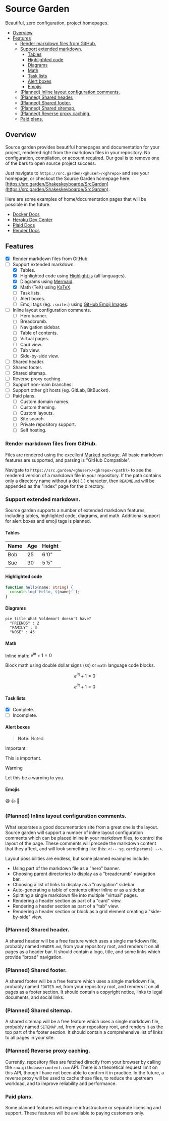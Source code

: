 # Source Garden

Beautiful, zero configuration, project homepages.

<!-- sg:toc(global) -->
- [Overview](#overview)
- [Features](#features)
  - [Render markdown files from GitHub.](#render-markdown-files-from-github)
  - [Support extended markdown.](#support-extended-markdown)
    - [Tables](#tables)
    - [Highlighted code](#highlighted-code)
    - [Diagrams](#diagrams)
    - [Math](#math)
    - [Task lists](#task-lists)
    - [Alert boxes](#alert-boxes)
    - [Emojis](#emojis)
  - [(Planned) Inline layout configuration comments.](#planned-inline-layout-configuration-comments)
  - [(Planned) Shared header.](#planned-shared-header)
  - [(Planned) Shared footer.](#planned-shared-footer)
  - [(Planned) Shared sitemap.](#planned-shared-sitemap)
  - [(Planned) Reverse proxy caching.](#planned-reverse-proxy-caching)
  - [Paid plans.](#paid-plans)

## Overview

Source garden provides beautiful homepages and documentation for your project, rendered right from the markdown files in your repository. No configuration, compilation, or account required. Our goal is to remove one of the bars to open source project success.

Just navigate to `https://src.garden/<ghuser>/<ghrepo>` and see your homepage, or checkout the Source Garden homepage here: [https://src.garden/Shakeskeyboarde/SrcGarden](https://src.garden/Shakeskeyboarde/SrcGarden).

Here are some examples of home/documentation pages that will be possible in the future.

- [Docker Docs](https://docs.docker.com)
- [Heroku Dev Center](https://devcenter.heroku.com)
- [Plaid Docs](https://plaid.com/docs/)
- [Render Docs](https://render.com/docs)

<!-- sg:page -->
## Features

- [x] Render markdown files from GitHub.
- [ ] Support extended markdown.
  - [x] Tables.
  - [x] Highlighted code using [Highlight.js](https://highlightjs.org/) (all languages).
  - [x] Diagrams using [Mermaid](https://mermaid.js.org).
  - [x] Math (TeX) using [KaTeX](https://katex.org/).
  - [ ] Task lists.
  - [ ] Alert boxes.
  - [ ] Emoji tags (eg. `:smile:`) using [GitHub Emoji Images](https://api.github.com/emojis).
- [ ] Inline layout configuration comments.
  - [ ] Hero banner.
  - [ ] Breadcrumb.
  - [ ] Navigation sidebar.
  - [ ] Table of contents.
  - [ ] Virtual pages.
  - [ ] Card view.
  - [ ] Tab view.
  - [ ] Side-by-side view.
- [ ] Shared header.
- [ ] Shared footer.
- [ ] Shared sitemap.
- [ ] Reverse proxy caching.
- [ ] Support non-main branches.
- [ ] Support other git hosts (eg. GitLab, BitBucket).
- [ ] Paid plans.
  - [ ] Custom domain names.
  - [ ] Custom theming.
  - [ ] Custom layouts.
  - [ ] Site search.
  - [ ] Private repository support.
  - [ ] Self hosting.

### Render markdown files from GitHub.

Files are rendered using the excellent [Marked](https://marked.js.org) package. All basic markdown features are supported, and parsing is "GitHub Compatible".

Navigate to `https://src.garden/<ghuser>/<ghrepo>/<path?>` to see the rendered version of a markdown file in your repository. If the path contains only a directory name without a dot (`.`) character, then `README.md` will be appended as the "index" page for the directory.

### Support extended markdown.

Source garden supports a number of extended markdown features, including tables, highlighted code, diagrams, and math. Additional support for alert boxes and emoji tags is planned.

<!-- sg:tab(v=true) -->
#### Tables

| Name | Age | Height |
| ---- | --- | ------ |
| Bob  | 25  | 6'0"   |
| Sue  | 30  | 5'5"   |

<!-- sg:tab(v=true) -->
#### Highlighted code

```ts
function hello(name: string) {
  console.log(`Hello, ${name}!`);
}
```

<!-- sg:tab(v=true) -->
#### Diagrams

```mermaid
pie title What Voldemort doesn't have?
  "FRIENDS" : 2
  "FAMILY" : 3
  "NOSE" : 45
```

<!-- sg:tab(v=true) -->
#### Math

Inline math: $e^{i\pi}+1=0$

Block math using double dollar signs (`$$`) or `math` language code blocks.

$$
e^{i\pi} + 1 = 0
$$

```math
e^{i\pi} + 1 = 0
```

<!-- sg:tab(v=true) -->
#### Task lists

- [x] Complete.
- [ ] Incomplete.

<!-- sg:tab(v=true) -->
#### Alert boxes

> **Note:**
> Noted.

> [!IMPORTANT]
> This is important.

> [!WARNING]
> Let this be a warning to you.

<!-- sg:tab(v=true) -->
#### Emojis

:smile: :+1: :rocket:

### (Planned) Inline layout configuration comments.

What separates a good documentation site from a great one is the layout. Source garden will support a number of inline layout configuration comments which can be placed inline in your markdown files, to control the layout of the page. These comments will precede the markdown content that they affect, and will look something like this: `<!-- sg.card(params) -->`.

Layout possibilities are endless, but some planned examples include:

- Using part of the markdown file as a "hero" banner.
- Choosing parent directories to display as a "breadcrumb" navigation bar.
- Choosing a list of links to display as a "navigation" sidebar.
- Auto-generating a table of contents either inline or as a sidebar.
- Splitting a single markdown file into multiple "virtual" pages.
- Rendering a header section as part of a "card" view.
- Rendering a header section as part of a "tab" view.
- Rendering a header section or block as a grid element creating a "side-by-side" view.

### (Planned) Shared header.

A shared header will be a free feature which uses a single markdown file, probably named `HEADER.md`, from your repository root, and renders it on all pages as a header bar. It should contain a logo, title, and some links which provide "broad" navigation.

### (Planned) Shared footer.

A shared footer will be a free feature which uses a single markdown file, probably named `FOOTER.md`, from your repository root, and renders it on all pages as a footer section. It should contain a copyright notice, links to legal documents, and social links.

### (Planned) Shared sitemap.

A shared sitemap will be a free feature which uses a single markdown file, probably named `SITEMAP.md`, from your repository root, and renders it as the top part of the footer section. It should contain a comprehensive list of links to all pages in your site.

### (Planned) Reverse proxy caching.

Currently, repository files are fetched directly from your browser by calling the `raw.githubusercontent.com` API. There is a theoretical request limit on this API, though I have not been able to confirm it in practice. In the future, a reverse proxy will be used to cache these files, to reduce the upstream workload, and to improve reliability and performance.

### Paid plans.

Some planned features will require infrastructure or separate licensing and support. These features will be available to paying customers only.